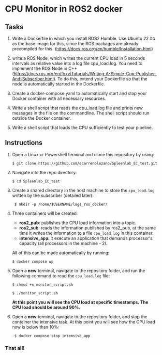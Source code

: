 # CPU Monitor in ROS2 docker

## Tasks
1. Write a Dockerfile in which you install ROS2 Humble. Use Ubuntu 22.04 as the base image for this, since the ROS packages are already precompiled for this.  (https://docs.ros.org/en/humble/Installation.html)

2. write a ROS Node, which writes the current CPU load in 5 seconds intervals as relative value into a log file cpu_load.log. You need to implement the ROS Node in C++ (https://docs.ros.org/en/foxy/Tutorials/Writing-A-Simple-Cpp-Publisher-And-Subscriber.html). To do this, extend your Dockerfile so that the node is automatically started in the Dockerfile.

3. Create a docker-compose.yaml to automatically start and stop your Docker container with all necessary resources.

4. Write a shell script that reads the cpu_load.log file and prints new messages in the file on the commandline. The shell script should run outside the Docker container.

5. Write a shell script that loads the CPU sufficiently to test your pipeline.

## Instructions

1. Open a Linux or Powershell terminal and clone this repository by using:

    ```shell
    $ git clone https://github.com/ecarrenolozano/Spleenlab_EC_test.git
    ```

2. Navigate into the repo directory:

    ```shell
    $ cd Spleenlab_EC_test
    ```

3. Create a shared directory in the host machine to store the `cpu_load.log` written by the subscriber (detailed later):
   
   ```shell
    $ mkdir -p /home/$USERNAME/logs_ros_docker/
   ```

4. Three containers will be created:
    * **ros2_pub**: publishes the CPU load information into a topic.
    * **ros2_sub**: reads the information published by ros2_pub, at the same time it writes the information to a file `cpu_load.log` in this container.
    * **intensive_app**: it execute an application that demands processor's capacity (all processors in the machine - 2). 
  
    All of this can be made automatically by running:
    ```shell
    $ docker compose up
    ```
5. Open a **new** terminal, navigate to the repository folder, and run the following command to read the `cpu_load.log` file:
    ```shell
    $ chmod +x monitor_script.sh
    ```
    ```shell
    $ ./monitor_script.sh
    ```
    **At this point you will see the CPU load at specific timestamps. The CPU load should be around 90%.**

6. Open a **new** terminal, navigate to the repository folder, and stop the container the intensive task. At this point you will see how the CPU load now is below than 10%:
   
   ```shell
    $ docker compose stop intensive_app
    ```

### That all!
  